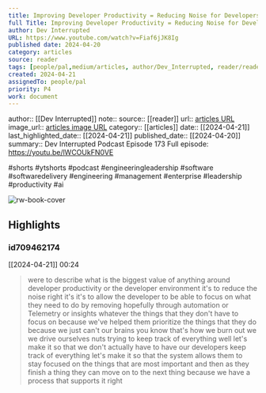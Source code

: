 ```yaml
---
title: Improving Developer Productivity = Reducing Noise for Developers
full Title: Improving Developer Productivity = Reducing Noise for Developers
author: Dev Interrupted
URL: https://www.youtube.com/watch?v=Fiaf6jJK8Ig
published date: 2024-04-20
category: articles
source: reader
tags: [people/pal,medium/articles, author/Dev_Interrupted, reader/reader, date/2024-04-21, area/reader]
created: 2024-04-21
assignedTo: people/pal
priority: P4
work: document
---
```

author:: [[Dev Interrupted]]
note:: 
source:: [[reader]]
url:: [articles URL](https://www.youtube.com/watch?v=Fiaf6jJK8Ig)
image_url:: [articles image URL](https://i.ytimg.com/vi/Fiaf6jJK8Ig/maxres2.jpg?sqp=-oaymwEoCIAKENAF8quKqQMcGADwAQH4AbYIgAKAD4oCDAgAEAEYciBOKEYwDw==&rs=AOn4CLDIPX3JiBbbePuRq7She9FJX4BHDA)
category:: [[articles]]
date:: [[2024-04-21]]
last_highlighted_date:: [[2024-04-21]]
published_date:: [[2024-04-20]]
summary:: Dev Interrupted Podcast Episode 173
Full episode: https://youtu.be/lWCOUkFN0VE

#shorts #ytshorts #podcast #engineeringleadership #software #softwaredelivery #engineering  #management #enterprise #leadership #productivity #ai


![rw-book-cover](https://i.ytimg.com/vi/Fiaf6jJK8Ig/maxres2.jpg?sqp=-oaymwEoCIAKENAF8quKqQMcGADwAQH4AbYIgAKAD4oCDAgAEAEYciBOKEYwDw==&rs=AOn4CLDIPX3JiBbbePuRq7She9FJX4BHDA)

## Highlights
### id709462174
[[2024-04-21]] 00:24
> were to describe what is the biggest value of anything around developer productivity or the developer environment it's to reduce the noise right it's it's to allow the developer to be able to focus on what they need to do by removing hopefully through automation or Telemetry or insights whatever the things that they don't have to focus on because we've helped them prioritize the things that they do because we just can't our brains you know that's how we burn out we we
> drive ourselves nuts trying to keep track of everything well let's make it so that we don't actually have to have our developers keep track of everything let's make it so that the system allows them to stay focused on the things that are most important and then as they finish a thing they can move on to the next thing because we have a process that supports it right


